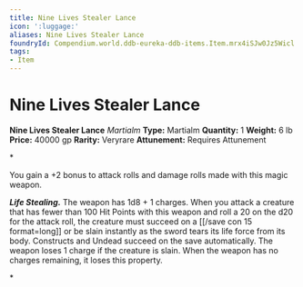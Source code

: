 ```yaml
---
title: Nine Lives Stealer Lance
icon: ':luggage:'
aliases: Nine Lives Stealer Lance
foundryId: Compendium.world.ddb-eureka-ddb-items.Item.mrx4iSJw0Jz5Wicl
tags:
- Item
---
```


# Nine Lives Stealer Lance

**Nine Lives Stealer Lance**
_Martialm_
**Type:** Martialm
**Quantity:** 1
**Weight:** 6 lb
**Price:** 40000 gp
**Rarity:** Veryrare
**Attunement:** Requires Attunement

*<p>You gain a +2 bonus to attack rolls and damage rolls made with this magic weapon.

***Life Stealing.*** The weapon has 1d8 + 1 charges. When you attack a creature that has fewer than 100 Hit Points with this weapon and roll a 20 on the d20 for the attack roll, the creature must succeed on a [[/save con 15 format=long]] or be slain instantly as the sword tears its life force from its body. Constructs and Undead succeed on the save automatically. The weapon loses 1 charge if the creature is slain. When the weapon has no charges remaining, it loses this property.</p>*